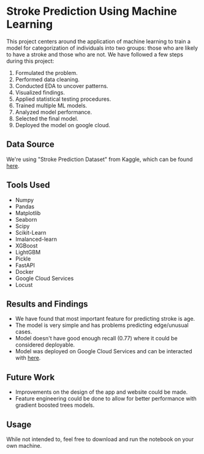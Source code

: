 # Stroke Prediction Using Machine Learning
This project centers around the application of machine learning to train a model for categorization of individuals into two groups: those who are likely to have a stroke and those who are not. We have followed a few steps during this project:
1. Formulated the problem.
2. Performed data cleaning.
3. Conducted EDA to uncover patterns.
4. Visualized findings.
5. Applied statistical testing procedures.
6. Trained multiple ML models.
7. Analyzed model performance.
8. Selected the final model.
9. Deployed the model on google cloud.

## Data Source
We're using "Stroke Prediction Dataset" from Kaggle, which can be found [here](https://www.kaggle.com/datasets/fedesoriano/stroke-prediction-dataset).

## Tools Used
- Numpy
- Pandas
- Matplotlib
- Seaborn
- Scipy
- Scikit-Learn
- Imalanced-learn
- XGBoost
- LightGBM
- Pickle
- FastAPI
- Docker
- Google Cloud Services
- Locust

## Results and Findings
- We have found that most important feature for predicting stroke is age.
- The model is very simple and has problems predicting edge/unusual cases.
- Model doesn't have good enough recall (0.77) where it could be considered deployable.
- Model was deployed on Google Cloud Services and can be interacted with [here](https://default-service-l3vhobwizq-nw.a.run.app/).

## Future Work
- Improvements on the design of the app and website could be made.
- Feature engineering could be done to allow for better performance with gradient boosted trees models.

## Usage
While not intended to, feel free to download and run the notebook on your own machine.
